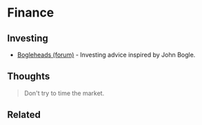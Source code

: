 # Finance

## Investing

* [Bogleheads \(forum\)](https://www.bogleheads.org/forum/index.php) - Investing advice inspired by John Bogle.

## Thoughts

> Don't try to time the market.

## Related

